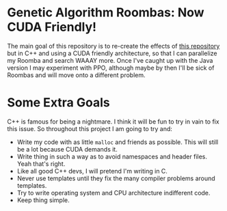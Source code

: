 # Genetic Algorithm Roombas: Now CUDA Friendly!
The main goal of this repository is to re-create the effects
of [this repository](https://github.com/jarlold/RoombaSim) but 
in C++ and using a CUDA friendly architecture, so that I can
parallelize my Roomba and search WAAAY more. Once I've caught
up with the Java version I may experiment with PPO, although
maybe by then I'll be sick of Roombas and will move onto a
different problem.

# Some Extra Goals
C++ is famous for being a nightmare. I think it will be fun to try in vain to
fix this issue. So throughout this project I am going to try and:
- Write my code with as little `malloc` and friends as possible. This will still
  be a lot because CUDA demands it.
- Write thing in such a way as to avoid namespaces and header files. Yeah that's
  right.
- Like all good C++ devs, I will pretend I'm writing in C.
- Never use templates until they fix the many compiler problems around
  templates.
- Try to write operating system and CPU architecture indifferent code.
- Keep thing simple.
